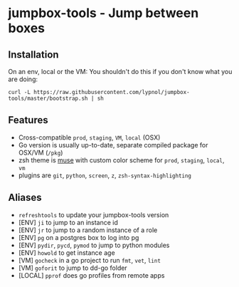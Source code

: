 
# jumpbox-tools - Jump between boxes

## Installation

On an env, local or the VM:
You shouldn't do this if you don't know what you are doing:

```
curl -L https://raw.githubusercontent.com/lypnol/jumpbox-tools/master/bootstrap.sh | sh
```

## Features

- Cross-compatible `prod`, `staging`, `VM`, `local` (OSX)
- Go version is usually up-to-date, separate compiled package for OSX/VM (`/pkg`)
- zsh theme is [muse](https://github.com/robbyrussell/oh-my-zsh/wiki/themes#muse) with custom color scheme for `prod`, `staging`, `local`, `vm`
- plugins are `git`, `python`, `screen`, `z`, `zsh-syntax-highlighting`


## Aliases

- `refreshtools` to update your jumpbox-tools version
- [ENV]     `ji` to jump to an instance id
- [ENV]     `jr` to jump to a random instance of a role
- [ENV]     `pg` on a postgres box to log into pg
- [ENV]     `pydir`, `pycd`, `pymod` to jump to python modules
- [ENV]     `howold` to get instance age
- [VM]      `gocheck` in a go project to run `fmt`, `vet`, `lint`
- [VM]      `goforit` to jump to dd-go folder
- [LOCAL]   `pprof` does go profiles from remote apps
